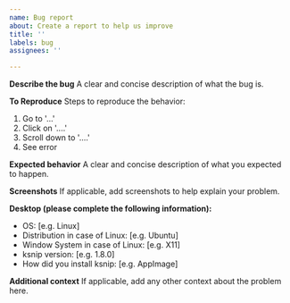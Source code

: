 ```yaml
---
name: Bug report
about: Create a report to help us improve
title: ''
labels: bug
assignees: ''

---
```


**Describe the bug**
A clear and concise description of what the bug is.

**To Reproduce**
Steps to reproduce the behavior:
1. Go to '...'
2. Click on '....'
3. Scroll down to '....'
4. See error

**Expected behavior**
A clear and concise description of what you expected to happen.

**Screenshots**
If applicable, add screenshots to help explain your problem.

**Desktop (please complete the following information):**
 - OS: [e.g. Linux]
 - Distribution in case of Linux: [e.g. Ubuntu]
 - Window System in case of Linux: [e.g. X11]
 - ksnip version: [e.g. 1.8.0]
 - How did you install ksnip: [e.g. AppImage]

**Additional context**
If applicable, add any other context about the problem here.
